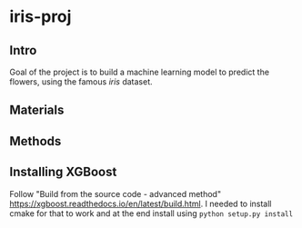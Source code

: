 # iris-proj

## Intro
Goal of the project is to build a machine learning model to predict the flowers, using the famous *iris* dataset.
## Materials

## Methods

## Installing XGBoost

Follow "Build from the source code - advanced method" https://xgboost.readthedocs.io/en/latest/build.html. I needed to install cmake for that to work and at the end install using `python setup.py install`
